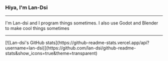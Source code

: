 ### Hiya, I'm Lan-Dsi
<hr>
I'm Lan-dsi and I program things sometimes.
I also use Godot and Blender to make cool things sometimes
<hr>
[![Lan-dsi's GitHub stats](https://github-readme-stats.vercel.app/api?username=lan-dsi)](https://github.com/lan-dsi/github-readme-stats&show_icons=true&theme=transparent)
